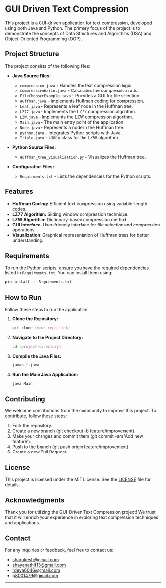 # GUI Driven Text Compression

This project is a GUI-driven application for text compression, developed using both Java and Python. The primary focus of the project is to demonstrate the concepts of Data Structures and Algorithms (DSA) and Object-Oriented Programming (OOP).

## Project Structure

The project consists of the following files:

- **Java Source Files:**
  - `compression.java` - Handles the text compression logic.
  - `CompressionRatio.java` - Calculates the compression ratio.
  - `FileChooserExample.java` - Provides a GUI for file selection.
  - `Huffman.java` - Implements Huffman coding for compression.
  - `Leaf.java` - Represents a leaf node in the Huffman tree.
  - `LZ77.java` - Implements the LZ77 compression algorithm.
  - `LZW.java` - Implements the LZW compression algorithm.
  - `Main.java` - The main entry point of the application.
  - `Node.java` - Represents a node in the Huffman tree.
  - `python.java` - Integrates Python scripts with Java.
  - `Triple.java` - Utility class for the LZW algorithm.

- **Python Source Files:**
  - `Huffman_tree_visualisation.py` - Visualizes the Huffman tree.

- **Configuration Files:**
  - `Requirments.txt` - Lists the dependencies for the Python scripts.

## Features

- **Huffman Coding:** Efficient text compression using variable-length codes.
- **LZ77 Algorithm:** Sliding window compression technique.
- **LZW Algorithm:** Dictionary-based compression method.
- **GUI Interface:** User-friendly interface for file selection and compression operations.
- **Visualization:** Graphical representation of Huffman trees for better understanding.

## Requirements

To run the Python scripts, ensure you have the required dependencies listed in `Requirments.txt`. You can install them using:

```bash
pip install -r Requirments.txt
```

## How to Run

Follow these steps to run the application:

1. **Clone the Repository:**
   
   ```bash
   git clone [your-repo-link]
   ```

2. **Navigate to the Project Directory:**

   ```bash
   cd [project-directory]
   ```

3. **Compile the Java Files:**
   
   ```bash
   javac *.java

   ```

4. **Run the Main Java Application:**
   
   ```bash
   java Main
   ```


## Contributing

We welcome contributions from the community to improve this project. To contribute, follow these steps:

1. Fork the repository.
2. Create a new branch (git checkout -b feature/improvement).
3. Make your changes and commit them (git commit -am 'Add new feature').
4. Push to the branch (git push origin feature/improvement).
5. Create a new Pull Request.

## License
This project is licensed under the MIT License. See the [LICENSE](LICENSE) file for details.


## Acknowledgments
Thank you for utilizing the GUI-Driven Text Compression project! We trust that it will enrich your experience in exploring text compression techniques and applications.


## Contact
For any inquiries or feedback, feel free to contact us:

- [sharukesh@gmail.com](mailto:sharukesh@gmail.com)
- [shayanathif13@gmail.com](mailto:shayanathif13@gmail.com)
- [rdeva6046@gmail.com](mailto:rdeva6046@gmail.com)
- [p8001479@gmail.com](mailto:p8001479@gmail.com)

---



